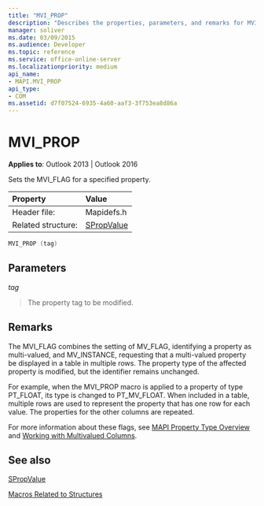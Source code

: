 ```yaml
---
title: "MVI_PROP"
description: "Describes the properties, parameters, and remarks for MVI_PROP, which sets the MVI_FLAG for a specified property."
manager: soliver
ms.date: 03/09/2015
ms.audience: Developer
ms.topic: reference
ms.service: office-online-server
ms.localizationpriority: medium
api_name:
- MAPI.MVI_PROP
api_type:
- COM
ms.assetid: d7f07524-6935-4a60-aaf3-3f753ea8d86a
---
```


# MVI_PROP

  
  
**Applies to**: Outlook 2013 | Outlook 2016 
  
Sets the MVI_FLAG for a specified property. 
  
|Property |Value |
|:-----|:-----|
|Header file:  <br/> |Mapidefs.h  <br/> |
|Related structure:  <br/> |[SPropValue](spropvalue.md) <br/> |
   
```cpp
MVI_PROP (tag)
```

## Parameters

 _tag_
  
> The property tag to be modified.
    
## Remarks

The MVI_FLAG combines the setting of MV_FLAG, identifying a property as multi-valued, and MV_INSTANCE, requesting that a multi-valued property be displayed in a table in multiple rows. The property type of the affected property is modified, but the identifier remains unchanged. 
  
For example, when the MVI_PROP macro is applied to a property of type PT_FLOAT, its type is changed to PT_MV_FLOAT. When included in a table, multiple rows are used to represent the property that has one row for each value. The properties for the other columns are repeated. 
  
For more information about these flags, see [MAPI Property Type Overview](mapi-property-type-overview.md) and [Working with Multivalued Columns](working-with-multivalued-columns.md).
  
## See also



[SPropValue](spropvalue.md)


[Macros Related to Structures](macros-related-to-structures.md)

